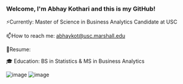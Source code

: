 ### Welcome, I'm Abhay Kothari and this is my GitHub!
⚡Currently: Master of Science in Business Analytics Candidate at USC

📫How to reach me: abhaykot@usc.marshall.edu

📑Resume: 

🎓
  Education: BS in Statistics & MS in Business Analytics


![image](https://github.com/abhayk23/abhayk23/assets/87490822/5b70f823-ebed-4419-8212-cb23378a3db3)
  ![image](https://github.com/abhayk23/abhayk23/assets/87490822/b78212e0-b822-48b8-87e7-915bd87e0acf)





<!--
**abhayk23/abhayk23** is a ✨ _special_ ✨ repository because its `README.md` (this file) appears on your GitHub profile.

Here are some ideas to get you started:

- 🔭 I’m currently working on ...
- 🌱 I’m currently learning ...
- 👯 I’m looking to collaborate on ...
- 🤔 I’m looking for help with ...
- 💬 Ask me about ...
- 📫 How to reach me: ...
- 😄 Pronouns: ...
- ⚡ Fun fact: ...
-->
